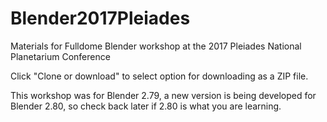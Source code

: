 # Blender2017Pleiades
Materials for Fulldome Blender workshop at the 2017 Pleiades National Planetarium Conference 

Click "Clone or download" to select option for downloading as a ZIP file.

This workshop was for Blender 2.79, a new version is being developed for Blender 2.80, so check back later if 2.80 is what you are learning.
